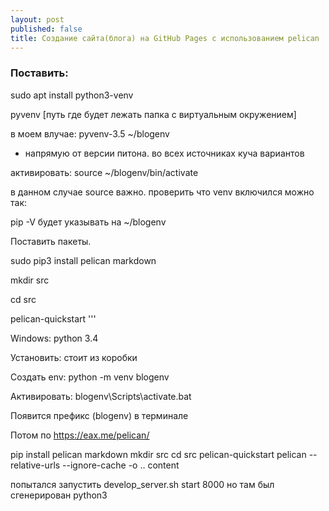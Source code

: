 ```yaml
---
layout: post
published: false
title: Создание сайта(блога) на GitHub Pages с использованием pelican
---
```


### Поставить:

sudo apt install python3-venv

pyvenv [путь где будет лежать папка с виртуальным окружением]

в моем влучае:
pyvenv-3.5 ~/blogenv
- напрямую от версии питона. во всех источниках куча вариантов

активировать:
source ~/blogenv/bin/activate

в данном случае source важно. проверить что venv включился можно так:

pip -V будет указывать на ~/blogenv

Поставить пакеты.

sudo pip3 install pelican markdown

mkdir src

cd src

pelican-quickstart
'''

Windows:
python 3.4

Установить:
стоит из коробки

Создать env:
python -m venv blogenv

Активировать:
blogenv\Scripts\activate.bat

Появится префикс (blogenv) в терминале 

Потом по https://eax.me/pelican/

pip install pelican markdown
mkdir src
cd src
pelican-quickstart
pelican --relative-urls --ignore-cache -o .. content

попытался запустить develop_server.sh start 8000
но там был сгенерирован python3
